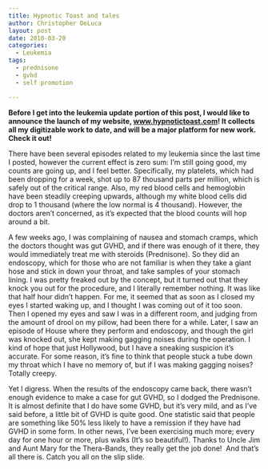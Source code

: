 ```yaml
---
title: Hypnotic Toast and tales
author: Christopher DeLuca
layout: post
date: 2010-03-20
categories:
  - Leukemia
tags:
  - prednisone
  - gvhd
  - self promotion

---
```

**Before I get into the leukemia update portion of this post, I would like to announce the launch of my website, <a href="http://www.hypnotictoast.com" target="_self">www.hypnotictoast.com</a>! It collects all my digitizable work to date, and will be a major platform for new work. Check it out!**

There have been several episodes related to my leukemia since the last time I posted, however the current effect is zero sum: I&#8217;m still going good, my counts are going up, and I feel better. Specifically, my platelets, which had been dropping for a week, shot up to 87 thousand parts per million, which is safely out of the critical range. Also, my red blood cells and hemoglobin have been steadily creeping upwards, although my white blood cells did drop to 1 thousand (where the low normal is 4 thousand). However, the doctors aren&#8217;t concerned, as it&#8217;s expected that the blood counts will hop around a bit.

A few weeks ago, I was complaining of nausea and stomach cramps, which the doctors thought was gut GVHD, and if there was enough of it there, they would immediately treat me with steroids (Prednisone). So they did an endoscopy, which for those who are not familiar is when they take a giant hose and stick in down your throat, and take samples of your stomach lining. I was pretty freaked out by the concept, but it turned out that they knock you out for the procedure, and I literally remember nothing. It was like that half hour didn&#8217;t happen. For me, it seemed that as soon as I closed my eyes I started waking up, and I thought I was coming out of it too soon. Then I opened my eyes and saw I was in a different room, and judging from the amount of drool on my pillow, had been there for a while. Later, I saw an episode of House where they perform and endoscopy, and though the girl was knocked out, she kept making gagging noises during the operation. I kind of hope that just Hollywood, but I have a sneaking suspicion it&#8217;s accurate. For some reason, it&#8217;s fine to think that people stuck a tube down my throat which I have no memory of, but if I was making gagging noises? Totally creepy.

Yet I digress. When the results of the endoscopy came back, there wasn&#8217;t enough evidence to make a case for gut GVHD, so I dodged the Prednisone. It is almost definite that I do have some GVHD, but it&#8217;s very mild, and as I&#8217;ve said before, a little bit of GVHD is quite good. One statistic said that people are something like 50% less likely to have a remission if they have had GVHD in some form. In other news, I&#8217;ve been exercising much more; every day for one hour or more, plus walks (It&#8217;s so beautiful!). Thanks to Uncle Jim and Aunt Mary for the Thera-Bands, they really get the job done!  And that&#8217;s all there is. Catch you all on the slip slide.
